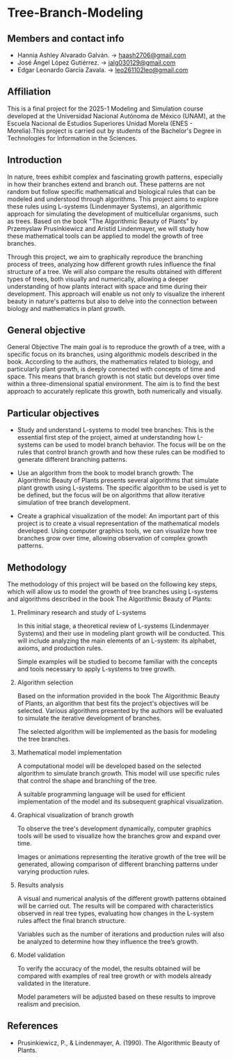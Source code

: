# Tree-Branch-Modeling

## Members and contact info

* Hannia Ashley Alvarado Galván. -> haash2706@gmail.com
* José Ángel López Gutiérrez. -> jalg030129@gmail.com
* Edgar Leonardo García Zavala. -> leo261102leo@gmail.com

## Affiliation
This is a final project for the 2025-1 Modeling and Simulation course developed at the Universidad Nacional Autónoma de México (UNAM), at the Escuela Nacional de Estudios Superiores Unidad Morela (ENES - Morelia).This project is carried out by students of the Bachelor's Degree in Technologies for Information in the Sciences.

## Introduction
In nature, trees exhibit complex and fascinating growth patterns, especially in how their branches extend and branch out. These patterns are not random but follow specific mathematical and biological rules that can be modeled and understood through algorithms. This project aims to explore these rules using L-systems (Lindenmayer Systems), an algorithmic approach for simulating the development of multicellular organisms, such as trees. Based on the book "The Algorithmic Beauty of Plants" by Przemyslaw Prusinkiewicz and Aristid Lindenmayer, we will study how these mathematical tools can be applied to model the growth of tree branches.

Through this project, we aim to graphically reproduce the branching process of trees, analyzing how different growth rules influence the final structure of a tree. We will also compare the results obtained with different types of trees, both visually and numerically, allowing a deeper understanding of how plants interact with space and time during their development. This approach will enable us not only to visualize the inherent beauty in nature's patterns but also to delve into the connection between biology and mathematics in plant growth.
  
## General objective
General Objective
The main goal is to reproduce the growth of a tree, with a specific focus on its branches, using algorithmic models described in the book. According to the authors, the mathematics related to biology, and particularly plant growth, is deeply connected with concepts of time and space. This means that branch growth is not static but develops over time within a three-dimensional spatial environment. The aim is to find the best approach to accurately replicate this growth, both numerically and visually.

## Particular objectives
* Study and understand L-systems to model tree branches: This is the essential first step of the project, aimed at understanding how L-systems can be used to model branch behavior. The focus will be on the rules that control branch growth and how these rules can be modified to generate different branching patterns.

* Use an algorithm from the book to model branch growth: The Algorithmic Beauty of Plants presents several algorithms that simulate plant growth using L-systems. The specific algorithm to be used is yet to be defined, but the focus will be on algorithms that allow iterative simulation of tree branch development.

* Create a graphical visualization of the model: An important part of this project is to create a visual representation of the mathematical models developed. Using computer graphics tools, we can visualize how tree branches grow over time, allowing observation of complex growth patterns.

## Methodology
The methodology of this project will be based on the following key steps, which will allow us to model the growth of tree branches using L-systems and algorithms described in the book The Algorithmic Beauty of Plants:

1. Preliminary research and study of L-systems

    In this initial stage, a theoretical review of L-systems (Lindenmayer Systems) and their use in modeling plant growth will be conducted. This will include analyzing the main elements of an L-system: its alphabet, axioms, and production rules.

    Simple examples will be studied to become familiar with the concepts and tools necessary to apply L-systems to tree growth.

2. Algorithm selection

    Based on the information provided in the book The Algorithmic Beauty of Plants, an algorithm that best fits the project's objectives will be selected. Various algorithms presented by the authors will be evaluated to simulate the iterative development of branches.

    The selected algorithm will be implemented as the basis for modeling the tree branches.
  
3. Mathematical model implementation

    A computational model will be developed based on the selected algorithm to simulate branch growth. This model will use specific rules that control the shape and branching of the tree.

    A suitable programming language will be used for efficient implementation of the model and its subsequent graphical visualization.

4. Graphical visualization of branch growth

    To observe the tree's development dynamically, computer graphics tools will be used to visualize how the branches grow and expand over time.

    Images or animations representing the iterative growth of the tree will be generated, allowing comparison of different branching patterns under varying production rules.

5. Results analysis

    A visual and numerical analysis of the different growth patterns obtained will be carried out. The results will be compared with characteristics observed in real tree types, evaluating how changes in the L-system rules affect the final branch structure.

    Variables such as the number of iterations and production rules will also be analyzed to determine how they influence the tree’s growth.

6. Model validation

    To verify the accuracy of the model, the results obtained will be compared with examples of real tree growth or with models already validated in the literature.

    Model parameters will be adjusted based on these results to improve realism and precision.


## References

* Prusinkiewicz, P., & Lindenmayer, A. (1990). The Algorithmic Beauty of Plants.
